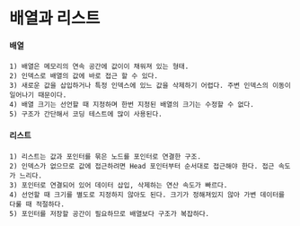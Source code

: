 # 배열과 리스트

#### 배열
	1) 배열은 메모리의 연속 공간에 값이이 채워져 있는 형태. 
	2) 인덱스로 배열의 값에 바로 접근 할 수 있다.
	3) 새로운 값을 삽입하거나 특정 인덱스에 있느 값을 삭제하기 어렵다. 주변 인덱스의 이동이 일어나기 때문이다.
	4) 배열 크기는 선언할 때 지정하며 한번 지정된 배열의 크기는 수정할 수 없다.
	5) 구조가 간단해서 코딩 테스트에 많이 사용된다.
		
#### 리스트
	1) 리스트는 값과 포인터를 묶은 노드를 포인터로 연결한 구조.
	2) 인덱스가 없으므로 값에 접근하려면 Head 포인터부터 순서대로 접근해야 한다. 접근 속도가 느리다.
	3) 포인터로 연결되어 있어 데이터 삽입, 삭제하는 연산 속도가 빠르다.
	4) 선언할 때 크기를 별도로 지정하지 않아도 된다. 크기가 정해져있지 않아 가변 데이터를 다룰 때 적절하다.
	5) 포인터를 저장할 공간이 필요하므로 배열보다 구조가 복잡하다.